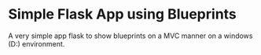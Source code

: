 # Simple Flask App using Blueprints

A very simple app flask to show blueprints on a MVC manner on a windows (D:)
environment.
